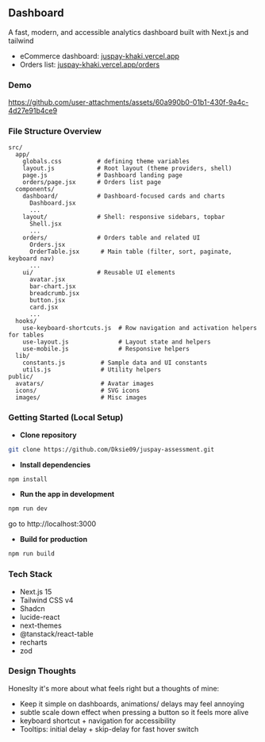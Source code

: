 ## Dashboard

A fast, modern, and accessible analytics dashboard built with Next.js and tailwind

- eCommerce dashboard: [juspay-khaki.vercel.app](https://juspay-khaki.vercel.app/)
- Orders list: [juspay-khaki.vercel.app/orders](https://juspay-khaki.vercel.app/orders)

### Demo



https://github.com/user-attachments/assets/60a990b0-01b1-430f-9a4c-4d27e91b4ce9




### File Structure Overview

```
src/
  app/
    globals.css          # defining theme variables
    layout.js            # Root layout (theme providers, shell)
    page.js              # Dashboard landing page
    orders/page.jsx      # Orders list page 
  components/
    dashboard/           # Dashboard-focused cards and charts
      Dashboard.jsx
      ...
    layout/              # Shell: responsive sidebars, topbar
      Shell.jsx
      ...
    orders/              # Orders table and related UI
      Orders.jsx
      OrderTable.jsx      # Main table (filter, sort, paginate, keyboard nav)
      ...
    ui/                  # Reusable UI elements
      avatar.jsx
      bar-chart.jsx
      breadcrumb.jsx
      button.jsx
      card.jsx
      ...
  hooks/
    use-keyboard-shortcuts.js  # Row navigation and activation helpers for tables
    use-layout.js              # Layout state and helpers
    use-mobile.js              # Responsive helpers
  lib/
    constants.js          # Sample data and UI constants
    utils.js              # Utility helpers
public/
  avatars/                # Avatar images
  icons/                  # SVG icons
  images/                 # Misc images
```

### Getting Started (Local Setup)

- **Clone repository**

```bash
git clone https://github.com/Dksie09/juspay-assessment.git
```

- **Install dependencies**

```bash
npm install
```

- **Run the app in development**

```bash
npm run dev
```
go to http://localhost:3000

- **Build for production**

```bash
npm run build
```

### Tech Stack

- Next.js 15
- Tailwind CSS v4
- Shadcn
- lucide-react
- next-themes
- @tanstack/react-table
- recharts
- zod

### Design Thoughts
Honeslty it's more about what feels right but a thoughts of mine:
- Keep it simple on dashboards, animations/ delays may feel annoying
- subtle scale down effect when pressing a button so it feels more alive
- keyboard shortcut + navigation for accessibility
- Tooltips: initial delay + skip-delay for fast hover switch

